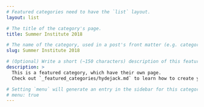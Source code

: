 ```yaml
---
# Featured categories need to have the `list` layout.
layout: list

# The title of the category's page.
title: Summer Institute 2018

# The name of the category, used in a post's front matter (e.g. category: <slug>).
slug: Summer Institute 2018

# (Optional) Write a short (~150 characters) description of this featured category.
description: >
  This is a featured category, which have their own page.
  Check out `_featured_categories/hydejack.md` to learn how to create your own.

# Setting `menu` will generate an entry in the sidebar for this category.
# menu: true
---
```

